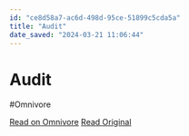 ```yaml
---
id: "ce8d58a7-ac6d-498d-95ce-51899c5cda5a"
title: "Audit"
date_saved: "2024-03-21 11:06:44"
---
```


# Audit
#Omnivore

[Read on Omnivore](https://omnivore.app/me/audit-18e60b11d92)
[Read Original](https://www.accessibilitychecker.org/audit/?flag=us&website=https%253A%252F%252Fnftm.art%252Fbuy%252Fcity)

